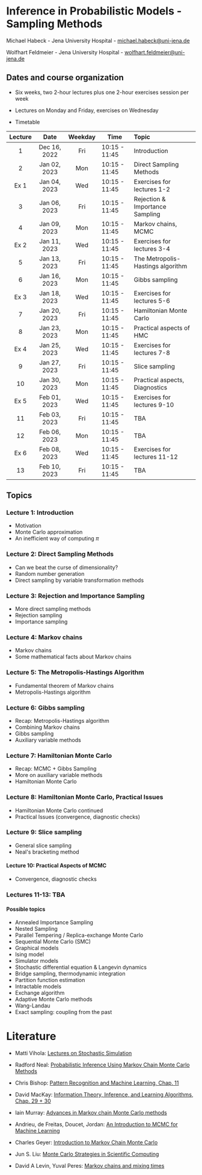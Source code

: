 # Inference in Probabilistic Models - Sampling Methods

Michael Habeck - Jena University Hospital - michael.habeck@uni-jena.de

Wolfhart Feldmeier - Jena University Hospital - wolfhart.feldmeier@uni-jena.de

## Dates and course organization

* Six weeks, two 2-hour lectures plus one 2-hour exercises session per week

* Lectures on Monday and Friday, exercises on Wednesday

* Timetable

| Lecture   | Date         | Weekday | Time          | Topic                             | 
|:---------:|:------------:|:-------:|---------------|:----------------------------------|
| 1         | Dec 16, 2022 | Fri     | 10:15 - 11:45 | Introduction                      |
| 2         | Jan 02, 2023 | Mon     | 10:15 - 11:45 | Direct Sampling Methods           |
| Ex 1      | Jan 04, 2023 | Wed     | 10:15 - 11:45 | Exercises for lectures 1-2        |
| 3         | Jan 06, 2023 | Fri     | 10:15 - 11:45 | Rejection & Importance Sampling   |
| 4         | Jan 09, 2023 | Mon     | 10:15 - 11:45 | Markov chains, MCMC               |
| Ex 2      | Jan 11, 2023 | Wed     | 10:15 - 11:45 | Exercises for lectures 3-4        |
| 5         | Jan 13, 2023 | Fri     | 10:15 - 11:45 | The Metropolis-Hastings algorithm |
| 6         | Jan 16, 2023 | Mon     | 10:15 - 11:45 | Gibbs sampling                    |
| Ex 3      | Jan 18, 2023 | Wed     | 10:15 - 11:45 | Exercises for lectures 5-6        |
| 7         | Jan 20, 2023 | Fri     | 10:15 - 11:45 | Hamiltonian Monte Carlo           |
| 8         | Jan 23, 2023 | Mon     | 10:15 - 11:45 | Practical aspects of HMC          |
| Ex 4      | Jan 25, 2023 | Wed     | 10:15 - 11:45 | Exercises for lectures 7-8        |
| 9         | Jan 27, 2023 | Fri     | 10:15 - 11:45 | Slice sampling                    |
| 10        | Jan 30, 2023 | Mon     | 10:15 - 11:45 | Practical aspects, Diagnostics    |
| Ex 5      | Feb 01, 2023 | Wed     | 10:15 - 11:45 | Exercises for lectures 9-10       |
| 11        | Feb 03, 2023 | Fri     | 10:15 - 11:45 | TBA                               |
| 12        | Feb 06, 2023 | Mon     | 10:15 - 11:45 | TBA                               |
| Ex 6      | Feb 08, 2023 | Wed     | 10:15 - 11:45 | Exercises for lectures 11-12      |
| 13        | Feb 10, 2023 | Fri     | 10:15 - 11:45 | TBA                               |

## Topics

### Lecture 1: Introduction

* Motivation
* Monte Carlo approximation
* An inefficient way of computing $\pi$

### Lecture 2: Direct Sampling Methods

* Can we beat the curse of dimensionality?
* Random number generation
* Direct sampling by variable transformation methods

### Lecture 3: Rejection and Importance Sampling

* More direct sampling methods
* Rejection sampling
* Importance sampling

### Lecture 4: Markov chains

* Markov chains
* Some mathematical facts about Markov chains

### Lecture 5: The Metropolis-Hastings Algorithm

* Fundamental theorem of Markov chains
* Metropolis-Hastings algorithm

### Lecture 6: Gibbs sampling

* Recap: Metropolis-Hastings algorithm
* Combining Markov chains
* Gibbs sampling
* Auxiliary variable methods

### Lecture 7: Hamiltonian Monte Carlo

* Recap: MCMC + Gibbs Sampling
* More on auxiliary variable methods
* Hamiltonian Monte Carlo

### Lecture 8: Hamiltonian Monte Carlo, Practical Issues

* Hamiltonian Monte Carlo continued
* Practical Issues (convergence, diagnostic checks)

### Lecture 9: Slice sampling

* General slice sampling
* Neal's bracketing method

#### Lecture 10:  Practical Aspects of MCMC

* Convergence, diagnostic checks

### Lectures 11-13: TBA

#### Possible topics

* Annealed Importance Sampling
* Nested Sampling
* Parallel Tempering / Replica-exchange Monte Carlo
* Sequential Monte Carlo (SMC)
* Graphical models
* Ising model
* Simulator models
* Stochastic differential equation & Langevin dynamics
* Bridge sampling, thermodynamic integration
* Partition function estimation
* Intractable models
* Exchange algorithm
* Adaptive Monte Carlo methods
* Wang-Landau
* Exact sampling: coupling from the past

# Literature

* Matti Vihola: [Lectures on Stochastic Simulation](http://users.jyu.fi/~mvihola/stochsim/notes-2020.pdf)

* Radford Neal: [Probabilistic Inference Using Markov Chain Monte Carlo Methods](https://www.cs.toronto.edu/~radford/ftp/review.pdf)

* Chris Bishop: [Pattern Recognition and Machine Learning, Chap. 11](https://www.springer.com/gp/book/9780387310732)

* David MacKay: [Information Theory, Inference, and Learning Algorithms, Chap. 29 + 30](http://www.inference.org.uk/itprnn/book.pdf)

* Iain Murray: [Advances in Markov chain Monte Carlo methods](http://homepages.inf.ed.ac.uk/imurray2/pub/07thesis/murray_thesis_2007.pdf)

* Andrieu, de Freitas, Doucet, Jordan: [An Introduction to MCMC for Machine Learning](https://link.springer.com/article/10.1023/A:1020281327116)

* Charles Geyer: [Introduction to Markov Chain Monte Carlo](http://si.biostat.washington.edu/sites/default/files/modules/Geyer-Introduction%20to%20markov%20chain%20Monte%20Carlo_0.pdf)

* Jun S. Liu: [Monte Carlo Strategies in Scientific Computing](https://www.springer.com/de/book/9780387763699)

* David A Levin, Yuval Peres: [Markov chains and mixing times](https://www.academia.edu/download/30694248/recent.pdf)